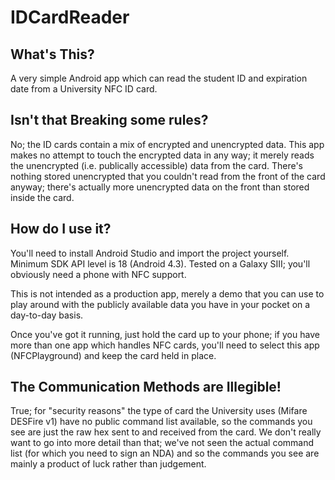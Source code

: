 IDCardReader
============

What's This?
------------
A very simple Android app which can read the student ID and expiration date from a University NFC ID card.

Isn't that Breaking some rules?
-------------------------------
No; the ID cards contain a mix of encrypted and unencrypted data. This app makes no attempt to touch the encrypted data in any way; it merely reads the unencrypted (i.e. publically accessible) data from the card. There's nothing stored unencrypted that you couldn't read from the front of the card anyway; there's actually more unencrypted data on the front than stored inside the card.

How do I use it?
----------------
You'll need to install Android Studio and import the project yourself. Minimum SDK API level is 18 (Android 4.3). Tested on a Galaxy SIII; you'll obviously need a phone with NFC support.

This is not intended as a production app, merely a demo that you can use to play around with the publicly available data you have in your pocket on a day-to-day basis.

Once you've got it running, just hold the card up to your phone; if you have more than one app which handles NFC cards, you'll need to select this app (NFCPlayground) and keep the card held in place.

The Communication Methods are Illegible!
----------------------------------------
True; for "security reasons" the type of card the University uses (Mifare DESFire v1) have no public command list available, so the commands you see are just the raw hex sent to and received from the card. We don't really want to go into more detail than that; we've not seen the actual command list (for which you need to sign an NDA) and so the commands you see are mainly a product of luck rather than judgement.

